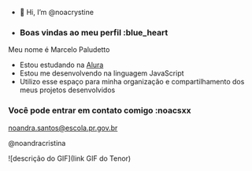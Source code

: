 - 👋 Hi, I’m @noacrystine
- ### Boas vindas ao meu perfil :blue_heart

Meu nome é Marcelo Paludetto

- Estou estudando na [Alura](https://www.alura.com.br)
- Estou me desenvolvendo na linguagem JavaScript
- Utilizo esse espaço para minha organização e compartilhamento dos meus projetos desenvolvidos

### Você pode entrar em contato comigo :noacsxx

noandra.santos@escola.pr.gov.br

@noandracristina

![descrição do GIF](link GIF do Tenor)
